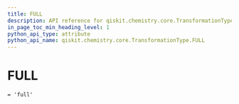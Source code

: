 ```yaml
---
title: FULL
description: API reference for qiskit.chemistry.core.TransformationType.FULL
in_page_toc_min_heading_level: 1
python_api_type: attribute
python_api_name: qiskit.chemistry.core.TransformationType.FULL
---
```


# FULL

<span id="qiskit.chemistry.core.TransformationType.FULL" />

`= 'full'`

